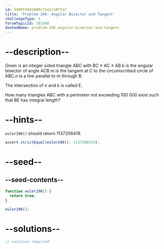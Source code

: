 ```yaml
---
id: 5900f4941000cf542c50ffa7
title: 'Problem 296: Angular Bisector and Tangent'
challengeType: 5
forumTopicId: 301948
dashedName: problem-296-angular-bisector-and-tangent
---
```


# --description--

Given is an integer sided triangle ABC with BC ≤ AC ≤ AB.k is the angular bisector of angle ACB.m is the tangent at C to the circumscribed circle of ABC.n is a line parallel to m through B.

The intersection of n and k is called E.

How many triangles ABC with a perimeter not exceeding 100 000 exist such that BE has integral length?

# --hints--

`euler296()` should return 1137208419.

```js
assert.strictEqual(euler296(), 1137208419);
```

# --seed--

## --seed-contents--

```js
function euler296() {
  return true;
}

euler296();
```

# --solutions--

```js
// solution required
```

